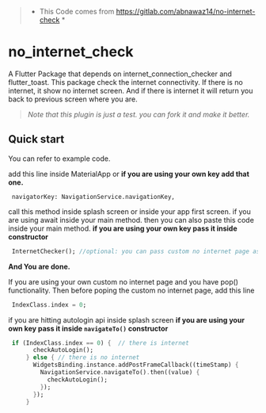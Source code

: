 
>* This Code comes from https://gitlab.com/abnawaz14/no-internet-check *

# no_internet_check


A Flutter Package that depends on internet_connection_checker and flutter_toast. This package check the internet connectivity. If there is no internet, it show no internet screen. And if there is internet it will return you back to previous screen where you are.

>*Note that this plugin is just a test. you can fork it and make it better.*

## Quick start

You can refer to example code.

add this line inside MaterialApp or <b> if you are using your own key add that one.</b>
```
 navigatorKey: NavigationService.navigationKey,
```
call this method inside splash screen or inside your app first screen. if you are using await inside your main method. then you can also paste this code inside your main method.
<b>if you are using your own key pass it inside constructor</b>
```dart
 InternetChecker(); //optional: you can pass custom no internet page as an argument
```

<b>And You are done.</b>


If you are using your own custom no internet page and you have pop() functionality. Then before poping the custom no internet page, add this line

```dart
 IndexClass.index = 0;
```


if you are hitting autologin api inside splash screen
<b>if you are using your own key pass it inside ``navigateTo()`` constructor</b>
```dart
 if (IndexClass.index == 0) {  // there is internet
       checkAutoLogin();
     } else { // there is no internet
       WidgetsBinding.instance.addPostFrameCallback((timeStamp) {
         NavigationService.navigateTo().then((value) {
           checkAutoLogin(); 
         });
       });
     }
```

